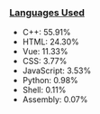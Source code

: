 
### [Languages Used](https://github.com/sayakdattagupta/profstats) 

- C++: 55.91%
- HTML: 24.30%
- Vue: 11.33%
- CSS: 3.77%
- JavaScript: 3.53%
- Python: 0.98%
- Shell: 0.11%
- Assembly: 0.07%
